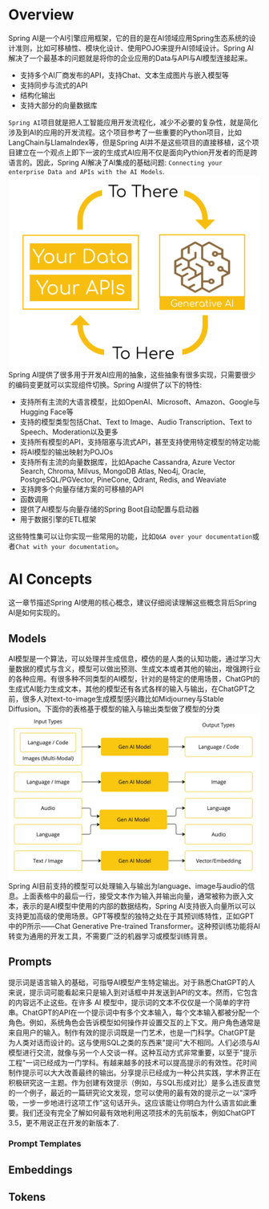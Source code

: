 # Overview
Spring AI是一个AI引擎应用框架，它的目的是在AI领域应用Spring生态系统的设计准则，比如可移植性、模块化设计、使用POJO来提升AI领域设计。Spring AI解决了一个最基本的问题就是将你的企业应用的Data与API与AI模型连接起来。
- 支持多个AI厂商发布的API，支持Chat、文本生成图片与嵌入模型等
- 支持同步与流式的API
- 结构化输出
- 支持大部分的向量数据库

`Spring AI`项目就是把人工智能应用开发流程化，减少不必要的复杂性，就是简化涉及到AI的应用的开发流程。这个项目参考了一些重要的Python项目，比如LangChain与LlamaIndex等，但是Spring AI并不是这些项目的直接移植，这个项目建立在一个观点上即下一波的生成式AI应用不仅是面向Pythion开发者的而是跨语言的。因此，Spring AI解决了AI集成的基础问题: `Connecting your enterprise Data and APIs with the AI Models`.
![fundamental challenge](pic/spring-ai-integrationproblem.png)
Spring AI提供了很多用于开发AI应用的抽象，这些抽象有很多实现，只需要很少的编码变更就可以实现组件切换。Spring AI提供了以下的特性:
- 支持所有主流的大语言模型，比如OpenAI、Microsoft、Amazon、Google与Hugging Face等
- 支持的模型类型包括Chat、Text to Image、Audio Transcription、Text to Speech、Moderation以及更多
- 支持所有模型的API，支持阻塞与流式API，甚至支持使用特定模型的特定功能
- 将AI模型的输出映射为POJOs
- 支持所有主流的向量数据库，比如Apache Cassandra, Azure Vector Search, Chroma, Milvus, MongoDB Atlas, Neo4j, Oracle, PostgreSQL/PGVector, PineCone, Qdrant, Redis, and Weaviate
- 支持跨多个向量存储方案的可移植的API
- 函数调用
- 提供了AI模型与向量存储的Spring Boot自动配置与启动器
- 用于数据引擎的ETL框架

这些特性集可以让你实现一些常用的功能，比如`Q&A over your documentation`或者`Chat with your documentation`。
# AI Concepts
这一章节描述Spring AI使用的核心概念，建议仔细阅读理解这些概念背后Spring AI是如何实现的。
## Models
AI模型是一个算法，可以处理并生成信息，模仿的是人类的认知功能，通过学习大量数据的模式与含义，模型可以做出预测、生成文本或者其他的输出，增强跨行业的各种应用。有很多种不同类型的AI模型，针对的是特定的使用场景，ChatGPt的生成式AI能力生成文本，其他的模型还有各式各样的输入与输出，在ChatGPT之前，很多人对text-to-image生成模型感兴趣比如Midjourney与Stable Diffusion。下面你的表格基于模型的输入与输出类型做了模型的分类
![模型分类](pic/spring-ai-concepts-model-types.jpg)
Spring AI目前支持的模型可以处理输入与输出为language、image与audio的信息。上面表格中的最后一行，接受文本作为输入并输出向量，通常被称为嵌入文本，表示的是AI模型中使用的内部的数据结构，Spring AI支持嵌入向量所以可以支持更加高级的使用场景。GPT等模型的独特之处在于其预训练特性，正如GPT中的P所示——Chat Generative Pre-trained Transformer。这种预训练功能将AI转变为通用的开发工具，不需要广泛的机器学习或模型训练背景。
## Prompts
提示词是语言输入的基础，可指导AI模型产生特定输出。对于熟悉ChatGPT的人来说，提示词可能看起来只是输入到对话框中并发送到API的文本。然而，它包含的内容远不止这些。在许多 AI 模型中，提示词的文本不仅仅是一个简单的字符串。ChatGPT的API在一个提示词中有多个文本输入，每个文本输入都被分配一个角色。例如，系统角色会告诉模型如何操作并设置交互的上下文。用户角色通常是来自用户的输入。制作有效的提示词既是一门艺术，也是一门科学。ChatGPT是为人类对话而设计的。这与使用SQL之类的东西来"提问"大不相同。人们必须与AI模型进行交流，就像与另一个人交谈一样。这种互动方式非常重要，以至于"提示工程"一词已经成为一门学科。有越来越多的技术可以提高提示的有效性。花时间制作提示可以大大改善最终的输出。分享提示已经成为一种公共实践，学术界正在积极研究这一主题。作为创建有效提示（例如，与SQL形成对比）是多么违反直觉的一个例子，最近的一篇研究论文发现，您可以使用的最有效的提示之一以“深呼吸，一步一步地进行这项工作”这句话开头。这应该能让你明白为什么语言如此重要。我们还没有完全了解如何最有效地利用这项技术的先前版本，例如ChatGPT 3.5，更不用说正在开发的新版本了.
### Prompt Templates
## Embeddings
## Tokens

